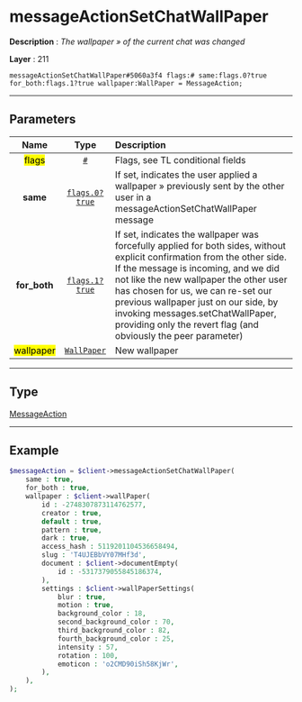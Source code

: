 # messageActionSetChatWallPaper

**Description** : *The wallpaper &raquo; of the current chat was changed*

**Layer** : 211

```tl
messageActionSetChatWallPaper#5060a3f4 flags:# same:flags.0?true for_both:flags.1?true wallpaper:WallPaper = MessageAction;
```

---

## Parameters

| Name | Type | Description |
| :---: | :---: | :--- |
| <mark>flags</mark> | [`#`](type/#) | Flags, see TL conditional fields |
| **same** | [`flags.0?true`](type/true) | If set, indicates the user applied a wallpaper » previously sent by the other user in a messageActionSetChatWallPaper message |
| **for_both** | [`flags.1?true`](type/true) | If set, indicates the wallpaper was forcefully applied for both sides, without explicit confirmation from the other side. If the message is incoming, and we did not like the new wallpaper the other user has chosen for us, we can re-set our previous wallpaper just on our side, by invoking messages.setChatWallPaper, providing only the revert flag (and obviously the peer parameter) |
| <mark>wallpaper</mark> | [`WallPaper`](type/WallPaper) | New wallpaper |

---

## Type

[MessageAction](type/MessageAction)

---

## Example

```php
$messageAction = $client->messageActionSetChatWallPaper(
	same : true,
	for_both : true,
	wallpaper : $client->wallPaper(
		id : -2748307873114762577,
		creator : true,
		default : true,
		pattern : true,
		dark : true,
		access_hash : 5119201104536658494,
		slug : 'T4UJEBbVY07MHf3d',
		document : $client->documentEmpty(
			id : -5317379055845186374,
		),
		settings : $client->wallPaperSettings(
			blur : true,
			motion : true,
			background_color : 18,
			second_background_color : 70,
			third_background_color : 82,
			fourth_background_color : 25,
			intensity : 57,
			rotation : 100,
			emoticon : 'o2CMD90iSh58KjWr',
		),
	),
);
```
